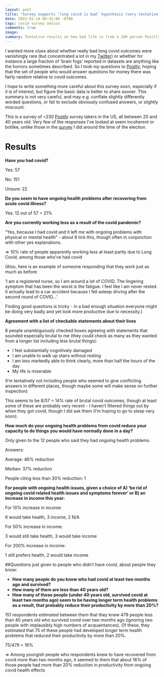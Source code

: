```yaml
---
layout: post
title: "Survey supports ‘long covid is bad’ hypothesis (very tentative)"
date: 2022-01-14 06:31:00 -0700
tags: covid survey advice
comments: true
image:
summary: Tentative results on how bad life is from a 200 person Positly survey
---
```


I wanted more clues about whether really bad long covid outcomes were vanishingly rare (but concentrated a lot in my [Twitter](https://twitter.com/KatjaGrace/status/1480780277156773889)) or whether for instance a large fraction of ‘brain fogs’ reported in datasets are anything like the horrors sometimes described. So I took my questions to [Positly](https://app.positly.com/), hoping that the set of people who would answer questions for money there was fairly random relative to covid outcomes.

I hope to write something more careful about this survey soon, especially if it is of interest, but figure the basic data is better to share sooner. This summary is not very careful, and may e.g. conflate slightly differently worded questions, or fail to exclude obviously confused answers, or slightly miscount.

This is a survey of ~230 [Positly](https://app.positly.com/) survey takers in the US, all between 20 and 40 years old. Very few of the responses I’ve looked at seem incoherent or botlike, unlike those in the [survey](https://worldspiritsockpuppet.com/2020/11/06/why-trump.html) I did around the time of the election.<!--ex-->

# Results

**Have you had covid?**

Yes: 57

No: 151

Unsure: 22

**Do you seem to have ongoing health problems after recovering from acute covid illness?**

Yes: 12 out of 57 = 21%

**Are you currently working less as a result of the covid pandemic?**

“Yes, because I had covid and it left me with ongoing problems with physical or mental health” - about 6 tick this, though often in conjunction with other yes explanations.

=> 10% rate of people apparently working less at least partly due to Long Covid, among those who’ve had covid

(Also, here is an example of someone responding that they work just as much as before:

‘I am a registered nurse, so I am around a lot of COVID. The lingering symptom that has been the worst is the fatigue. I feel like I am never rested. It actually lead to a car accident because I fell asleep driving after the second round of COVID...’

Finding good questions is tricky - in a bad enough situation everyone might be doing very badly and yet look more productive due to necessity.)

**Agreement with a list of checkable statements about their lives**

8 people unambiguously checked boxes agreeing with statements that sounded especially brutal to me (they could check as many as they wanted from a longer list including less brutal things):

* I feel substantially cognitively damaged
* I am unable to walk up stairs without resting
* I am less markedly able to think clearly, more than half the hours of the day
* My life is miserable

(I’m tentatively not including people who seemed to give conflicting answers in different places, though maybe some will make sense on further inspection)

This seems to be 8/57 = 14% rate of brutal covid outcomes, though at least some of these are probably very recent - I haven’t filtered things out by when they got covid, though I did ask them (I’m hoping to go to sleep very soon).

**How much do your ongoing health problems from covid reduce your capacity to do things you would have normally done in a day?**

Only given to the 12 people who said they had ongoing health problems.

Answers:

Average: 46% reduction

Median: 37% reduction

People citing less than 30% reduction: 1

**For people with ongoing health issues, given a choice of A) ‘be rid of ongoing covid related health issues and symptoms forever’ or B) an increase in income this year:**

For 10% increase in income:

6 would take health, 3 income, 2 N/A

For 50% increase in income:

3 would still take health, 3 would take income

For 200% increase in income:

1 still prefers health, 2 would take income

##Questions just given to people who didn’t have covid, about people they know:

* **How many people do you know who had covid at least two months ago and survived?**
* **How many of them are less than 40 years old?**
* **How many of those people (under 40 years old, survived covid at least two months ago) seem to be having longer term health problems as a result, that probably reduce their productivity by more than 20%?**

151 respondents estimated between them that they knew 479 people less than 40 years old who survived covid over two months ago (ignoring two people with implausibly high numbers of acquaintances). Of these, they estimated that 75 of these people had developed longer term health problems that reduced their productivity by more than 20%.

75/479 = 16%

=> Among youngish people who respondents knew to have recovered from covid more than two months ago, it seemed to them that about 16% of those people had more than 20% reduction in productivity from ongoing covid health effects
